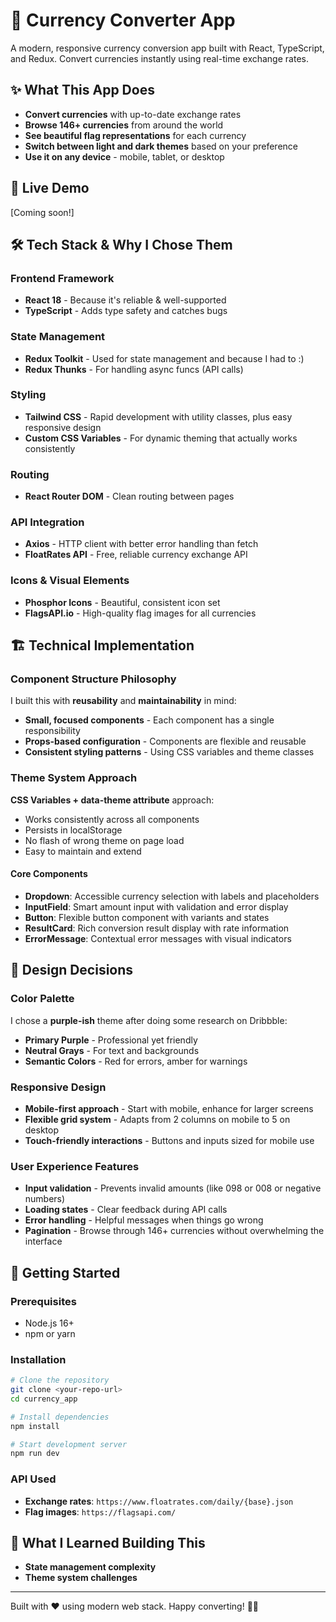 # 💱 Currency Converter App

A modern, responsive currency conversion app built with React, TypeScript, and Redux. Convert currencies instantly using real-time exchange rates.

## ✨ What This App Does

- **Convert currencies** with up-to-date exchange rates
- **Browse 146+ currencies** from around the world
- **See beautiful flag representations** for each currency
- **Switch between light and dark themes** based on your preference
- **Use it on any device** - mobile, tablet, or desktop

## 🚀 Live Demo

[Coming soon!]

## 🛠️ Tech Stack & Why I Chose Them

### Frontend Framework
- **React 18** - Because it's reliable & well-supported
- **TypeScript** - Adds type safety and catches bugs 

### State Management
- **Redux Toolkit** - Used for state management and because I had to :)
- **Redux Thunks** - For handling async funcs (API calls) 

### Styling
- **Tailwind CSS** - Rapid development with utility classes, plus easy responsive design
- **Custom CSS Variables** - For dynamic theming that actually works consistently

### Routing
- **React Router DOM** - Clean routing between pages

### API Integration
- **Axios** - HTTP client with better error handling than fetch
- **FloatRates API** - Free, reliable currency exchange API 

### Icons & Visual Elements
- **Phosphor Icons** - Beautiful, consistent icon set
- **FlagsAPI.io** - High-quality flag images for all currencies

## 🏗️ Technical Implementation

### Component Structure Philosophy
I built this with **reusability** and **maintainability** in mind:
- **Small, focused components** - Each component has a single responsibility
- **Props-based configuration** - Components are flexible and reusable
- **Consistent styling patterns** - Using CSS variables and theme classes

### Theme System Approach

**CSS Variables + data-theme attribute** approach:
   - Works consistently across all components
   - Persists in localStorage
   - No flash of wrong theme on page load
   - Easy to maintain and extend


#### Core Components
- **Dropdown**: Accessible currency selection with labels and placeholders
- **InputField**: Smart amount input with validation and error display
- **Button**: Flexible button component with variants and states
- **ResultCard**: Rich conversion result display with rate information
- **ErrorMessage**: Contextual error messages with visual indicators

## 🎨 Design Decisions

### Color Palette
I chose a **purple-ish** theme after doing some research on Dribbble:
- **Primary Purple** - Professional yet friendly
- **Neutral Grays** - For text and backgrounds
- **Semantic Colors** - Red for errors, amber for warnings

### Responsive Design
- **Mobile-first approach** - Start with mobile, enhance for larger screens
- **Flexible grid system** - Adapts from 2 columns on mobile to 5 on desktop
- **Touch-friendly interactions** - Buttons and inputs sized for mobile use

### User Experience Features
- **Input validation** - Prevents invalid amounts (like 098 or 008 or negative numbers)
- **Loading states** - Clear feedback during API calls
- **Error handling** - Helpful messages when things go wrong
- **Pagination** - Browse through 146+ currencies without overwhelming the interface

## 🚀 Getting Started

### Prerequisites
- Node.js 16+ 
- npm or yarn

### Installation
```bash
# Clone the repository
git clone <your-repo-url>
cd currency_app

# Install dependencies
npm install

# Start development server
npm run dev
```

### API Used
- **Exchange rates**: `https://www.floatrates.com/daily/{base}.json`
- **Flag images**: `https://flagsapi.com/`


## 💭 What I Learned Building This

- **State management complexity**
- **Theme system challenges** 


---

Built with ❤️ using modern web stack. Happy converting! 💱✨
